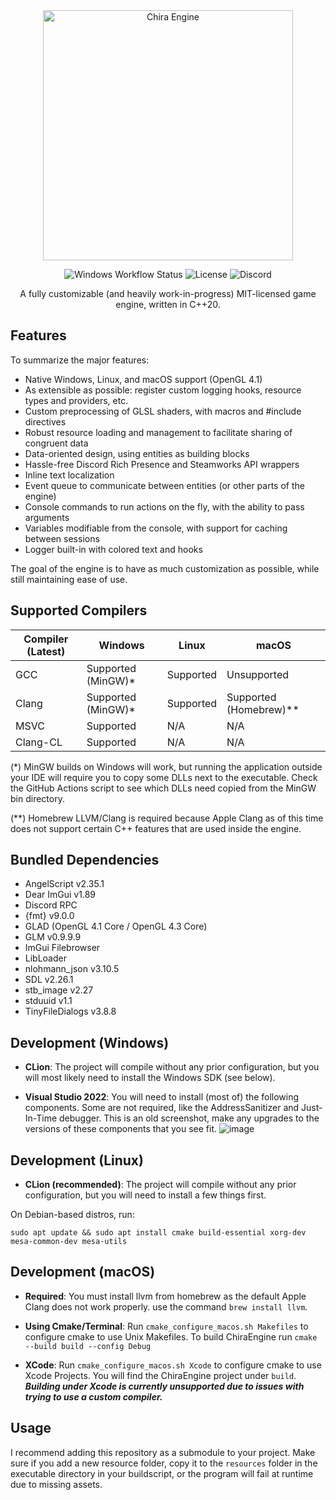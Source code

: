 <div align="center">
  <img width="400px" src="https://github.com/craftablescience/ChiraEngine/blob/main/branding/github/readme_banner.png?raw=true" alt="Chira Engine"/>

  ![Windows Workflow Status](https://img.shields.io/github/workflow/status/craftablescience/ChiraEngine/Build%20Engine?label=Builds%20and%20Tests)
  ![License](https://img.shields.io/github/license/craftablescience/ChiraEngine?label=License)
  ![Discord](https://img.shields.io/discord/678074864346857482?label=Discord&logo=Discord&logoColor=%23FFFFFF)

  A fully customizable (and heavily work-in-progress) MIT-licensed game engine, written in C++20.
</div>

## Features
To summarize the major features:
  - Native Windows, Linux, and macOS support (OpenGL 4.1)
  - As extensible as possible: register custom logging hooks, resource types and providers, etc.
  - Custom preprocessing of GLSL shaders, with macros and #include directives
  - Robust resource loading and management to facilitate sharing of congruent data
  - Data-oriented design, using entities as building blocks
  - Hassle-free Discord Rich Presence and Steamworks API wrappers
  - Inline text localization
  - Event queue to communicate between entities (or other parts of the engine)
  - Console commands to run actions on the fly, with the ability to pass arguments
  - Variables modifiable from the console, with support for caching between sessions
  - Logger built-in with colored text and hooks

The goal of the engine is to have as much customization as possible, while still maintaining ease of use.

## Supported Compilers

| Compiler (Latest) | Windows             | Linux     | macOS                    |
|-------------------|---------------------|-----------|--------------------------|
| GCC               | Supported (MinGW)\* | Supported | Unsupported              |
| Clang             | Supported (MinGW)\* | Supported | Supported (Homebrew)\*\* |
| MSVC              | Supported           | N/A       | N/A                      |
| Clang-CL          | Supported           | N/A       | N/A                      |

(\*) MinGW builds on Windows will work, but running the application outside your IDE will require you to copy some DLLs
next to the executable. Check the GitHub Actions script to see which DLLs need copied from the MinGW bin directory.

(\*\*) Homebrew LLVM/Clang is required because Apple Clang as of this time does not support certain C++ features that are used inside the engine.

## Bundled Dependencies
  - AngelScript v2.35.1
  - Dear ImGui v1.89
  - Discord RPC
  - {fmt} v9.0.0
  - GLAD (OpenGL 4.1 Core / OpenGL 4.3 Core)
  - GLM v0.9.9.9
  - ImGui Filebrowser
  - LibLoader
  - nlohmann_json v3.10.5
  - SDL v2.26.1
  - stb_image v2.27
  - stduuid v1.1
  - TinyFileDialogs v3.8.8

## Development (Windows)
  - **CLion**: The project will compile without any prior configuration, but you will most likely need to install the Windows SDK (see below).

  - **Visual Studio 2022**: You will need to install (most of) the following components. Some are not required, like the AddressSanitizer and Just-In-Time debugger. This is an old screenshot, make any upgrades to the versions of these components that you see fit.
  ![image](https://user-images.githubusercontent.com/26600014/128105644-cfa92f30-dc96-4476-a4c9-8d8b5f3ce129.png)

## Development (Linux)
  - **CLion (recommended)**: The project will compile without any prior configuration, but you will need to install a few things first.

  On Debian-based distros, run:
  
  `sudo apt update && sudo apt install cmake build-essential xorg-dev mesa-common-dev mesa-utils`

## Development (macOS)
  - **Required**: You must install llvm from homebrew as the default Apple Clang does not work properly. use the command `brew install llvm`.
    
  - **Using Cmake/Terminal**: Run `cmake_configure_macos.sh Makefiles` to configure cmake to use Unix Makefiles. To build ChiraEngine run `cmake --build build --config Debug`
        
  - **XCode**: Run `cmake_configure_macos.sh Xcode` to configure cmake to use Xcode Projects. You will find the ChiraEngine project under `build`. ***Building under Xcode is currently unsupported due to issues with trying to use a custom compiler.***

## Usage
I recommend adding this repository as a submodule to your project.
Make sure if you add a new resource folder, copy it to the `resources` folder in the executable directory in your buildscript, or the program will fail at runtime due to missing assets.
